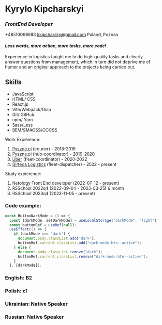 # **Kyrylo Kipcharskyi** 
### __*FrontEnd Developer*__

+48510099983
kkipcharsky@gmail.com
Poland, Poznan
 
#### __*Less words, more action, more tasks, more code!*__
Experience in logistics taught me to do high-quality tasks and clearly answer questions from management, which in turn did not deprive me of humor and an original approach to the projects being carried out.


## **Skills**
* JavaScript
* HTML/ CSS
* React.js
* Vite/Webpack/Gulp
* Git/ GitHub
* npm/ Yarn
* Sass/Less
* BEM/SMACSS/OOCSS 

Work Expierence:

1. [Pyszne.pl](https://www.pyszne.pl/?&adj_tracker=5rz7oa4&adj_campaign=11565676706&campaignname=CM_S_G_POL_PL_%5BBRAND%5D_%5BENGM%5D_Pyszne.pl_Root_Poznan_1011615&gad_source=1&gclid=CjwKCAiAgeeqBhBAEiwAoDDhnz-E25XNWVzo9Qs6icHgs8vKA6PN304vmYOFP2mMci1joyXJu5o8gBoCEKUQAvD_BwE&gclsrc=aw.ds) (courier) - 2018-2019
2. [Pyszne.pl](https://www.pyszne.pl/?&adj_tracker=5rz7oa4&adj_campaign=11565676706&campaignname=CM_S_G_POL_PL_%5BBRAND%5D_%5BENGM%5D_Pyszne.pl_Root_Poznan_1011615&gad_source=1&gclid=CjwKCAiAgeeqBhBAEiwAoDDhnz-E25XNWVzo9Qs6icHgs8vKA6PN304vmYOFP2mMci1joyXJu5o8gBoCEKUQAvD_BwE&gclsrc=aw.ds) (hub-coordinator) - 2019-2020
3. [Uber](https://www.uber.com/pl/pl/) (fleet-coordinator) - 2020-2022
4. [Girteca Logistics](https://www.girteka.eu/) (fleet-dispatcher) - 2022 - present

Study expierence:
1. Netology Front End developer (2022-07-12 - present)
2. RSSchool 2022q4 (2022-09-04 - 2023-03-25) 6 month
3. RSSchool 2023q4 (2023-11-05 - present)	

### Code example:
```javascript
const ButtonDarkMode = () => {
  const [darkMode, setDarkMode] = useLocalStorage("darkMode", "light");
  const buttonRef = useRef(null);
  useEffect(() => {
    if (darkMode === "dark") {
      document.body.classList.add("dark");
      buttonRef.current.classList.add("dark-mode-btn--active");
    } else {
      document.body.classList.remove("dark");
      buttonRef.current.classList.remove("dark-mode-btn--active");
    }
  }, [darkMode]);
```

### English: B2
### Polish: c1
### Ukrainian:  Native Speaker
### Russian:  Native Speaker
 